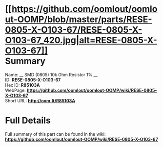 
[[https://github.com/oomlout/oomlout-OOMP/blob/master/parts/RESE-0805-X-O103-67/RESE-0805-X-O103-67_420.jpg|alt=RESE-0805-X-O103-67]]     
Summary
=================
  
Name: __ SMD (0805) 10k Ohm Resistor 1% __    
ID: __RESE-0805-X-O103-67__   
Hex ID: __R85103A__   
WebPage: __https://github.com/oomlout/oomlout-OOMP/wiki/RESE-0805-X-O103-67__   
Short URL: __http://oom.lt/R85103A__   

Full Details
==========================
Full summary of this part can be found in the wiki:   
__https://github.com/oomlout/oomlout-OOMP/wiki/RESE-0805-X-O103-67__    

